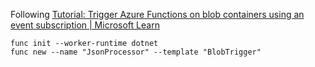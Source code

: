Following [Tutorial: Trigger Azure Functions on blob containers using an event subscription | Microsoft Learn](https://learn.microsoft.com/en-us/azure/azure-functions/functions-event-grid-blob-trigger?pivots=programming-language-csharp)

```
func init --worker-runtime dotnet
func new --name "JsonProcessor" --template "BlobTrigger"
```